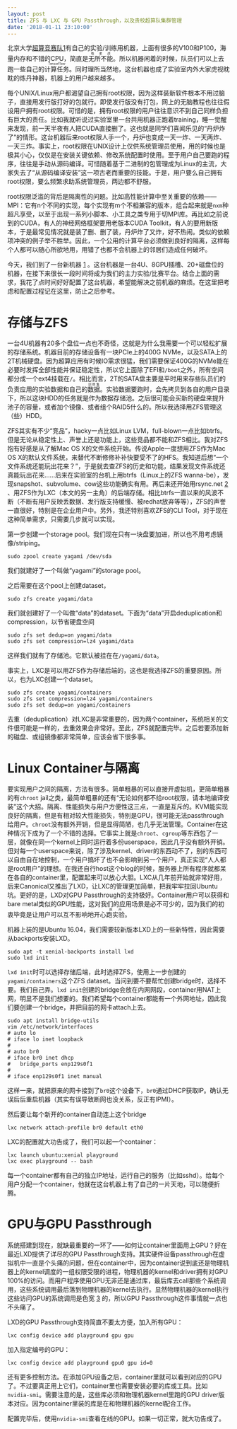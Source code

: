 ```yaml
---
layout: post
title: ZFS 与 LXC 与 GPU Passthrough，以及贵校超算队集群管理
date: '2018-01-11 23:10:00'
---
```


北京大学[超算竞赛队](http://pkusc.github.io)[1]有自己的实验/训练用机器，上面有很多的V100和P100，海量内存和不错的CPU，简直是<ruby>无所不能<rt>电老虎</rt></ruby>。所以机器闲着的时候，队员们可以上去跑一些自己的<ruby>计算任务<rt>TensorFlow</rt></ruby>。同时理所当然地，这台机器也成了实验室内外大家虎视眈眈的炼丹神器，机器上的用户越来越多。

每个UNIX/Linux用户都渴望自己拥有root权限，因为这样装新软件根本不用过脑子，直接用发行版打好的包就行。即使发行版没有打包，网上的无脑教程也往往假设用户拥有root权限。可惜的是，拥有root权限的用户往往意识不到自己同样负担有巨大的责任。比如我就听说过实验室里一台共用机器正跑着training，睡一觉醒来发现，前一天半夜有人把CUDA直接删了。这也就是同学们喜闻乐见的“丹炉炸了”的情形。这台机器后来root权限人手一个，丹炉也变成一天一炸、一天两炸、一天三炸。事实上，root权限在UNIX设计上仅供系统管理员使用，用的时候也是极其小心，仅仅是在安装关键依赖、修改系统配置时使用。至于用户自己要跑的程序，往往是手动从源码编译。可惜随着基于二进制的包管理成为Linux的主流，大家失去了“从源码编译安装”这一项古老而重要的技能。于是，用户要么自己拥有root权限，要么频繁求助系统管理员，两边都不舒服。

root权限泛滥的背后是隔离性的问题。比如高性能计算中至关重要的依赖——MPI：它有n个不同的实现，每个实现有m个不相兼容的版本，组合起来就是`nxm`种超凡享受，以至于出现一系列小脚本、小工具之类专用于切MPI库。再比如之前说到的CUDA，有人的神经网络框架要用老版本CUDA Toolkit，有人的要用新版本，于是最常见情况就是装了删、删了装，丹炉炸了又炸，好不热闹。类似的依赖项冲突的例子举不胜举。因此，一个公用的计算平台必须做到良好的隔离，这样每个人都可以随心所欲地用，用错了也都不会机器上的邻居们造成任何破坏。

今天，我们到了一台新机器 [1] 。这台机器是一台4U、8GPU插槽、20+磁盘位的机器，在接下来很长一段时间将成为我们的主力实验/比赛平台。结合上面的需求，我花了点时间好好配置了这台机器，希望能解决之前机器的麻烦。在这里把考虑和配置过程记在这里，防止之后参考。

# 存储与ZFS

一台4U机器有20多个盘位一点也不奇怪，这就是为什么我需要一个可以轻松扩展的存储系统。机器目前的存储设备有一块PCIe上的400G NVMe，以及SATA上的2T机械硬盘。因为超算应用有时候IO需求很猛，我们需要保证400G的NVMe能在必要时发挥全部性能并保证稳定性，所以它上面除了EFI和`/boot`之外，所有空间都分成一个ext4挂载在`/`。相比而言，2T的SATA盘主要是平时用来存些队员们的负责应用的实验数据和自己的<ruby>数据<rt>训练集</rt></ruby>。实验数据要跑时，会先拷贝到各自的用户目录下，所以这块HDD的任务就是作为数据存储池。之后很可能会买新的硬盘来提升池子的容量，或者加个镜像、或者组个RAID5什么的。所以我选择用ZFS管理这（些）HDD。

ZFS其实有不少“竞品”，hacky一点比如Linux LVM，full-blown一点比如btrfs。但是无论从稳定性上、声誉上还是功能上，这些竞品都不能和ZFS相比。我对ZFS抱有好感是从了解Mac OS X的文件系统开始。传说Apple一度想用ZFS作为Mac OS X的默认文件系统，来替代不断修修补补快要受不了的HFS。我知道后想“一个文件系统还能玩出花来？”，于是就去查ZFS的历史和功能，结果发现文件系统还真能玩出花来……后来在实验室的台机上用btrfs（Linux上的ZFS wanna-be），发现snapshot、subvolume、cow这些功能确实有用。再后来还开始用rsync.net [2] 、用ZFS作为LXC（本文的另一主角）的后端存储。相比btrfs一直以来的风波不断（不断有用户反映丢数据、发行版支持缓慢、被redhat放弃等等），ZFS的声誉一直很好，特别是在企业用户中。另外，我还特别喜欢ZFS的CLI Tool，对于现在这种简单需求，只需要几步就可以实现。

第一步创建一个storage pool。我们现在只有一块盘要加进，所以也不用考虑镜像/striping。

```
sudo zpool create yagami /dev/sda
```

我们就建好了一个叫做“yagami”的storage pool。

之后需要在这个pool上创建dataset，

```
sudo zfs create yagami/data
```

我们就创建好了一个叫做“data”的dataset。下面为“data”开启deduplication和compression，以节省硬盘空间

```
sudo zfs set dedup=on yagami/data
sudo zfs set compression=lz4 yagami/data
```

这样我们就有了存储池。它默认被挂在在`/yagami/data`。

事实上，LXC是可以用ZFS作为存储后端的，这也是我选择ZFS的重要原因。所以，也为LXC创建一个dataset。

```
sudo zfs create yagami/containers
sudo zfs set compression=lz4 yagami/containers
sudo zfs set dedup=on yagami/containers
```

去重（deduplication）对LXC是非常重要的，因为两个container，系统相关的文件很可能是一样的，去重效果会非常好。至此，ZFS就配置完毕。之后若要添加新的磁盘、或组镜像都非常简单，应该会省下很多事。

# Linux Container与隔离

要实现用户之间的隔离，方法有很多。简单粗暴的可以直接开虚拟机，更简单粗暴的有`chroot` jail之类，最简单粗暴的还有“无论如何都不给root权限，请本地编译安装”这个大招。隔离、性能损失与用户方便性这三点，一直是互斥的。KVM能实现良好的隔离，但是有相对较大性能损失，特别是GPU，很可能无法passthrough给用户。`chroot`没有额外开销，但是显得简陋，也几乎无法管理。Container在这种情况下成为了一个不错的选择。它事实上就是`chroot`、`cgroup`等东西包了一层，就像在同一个kernel上同时运行着多份userspace，因此几乎没有额外开销。但对每一个userspace来说，除了涉及kernel、driver的东西动不了，别的东西可以自由自在地控制，一个用户搞坏了也不会影响到另一个用户，真正实现“人人都是root用户”的理想。在我还自行host这个blog的时候，服务器上所有程序就都呆在各自的container里，配置起来可以放心大胆。LXC从几年前开始就非常好用，后来Canonical又推出了LXD，让LXC的管理更加简单，把我牢牢拉回Ubuntu坑。更好的是，LXD对GPU Passthrough的支持极好。Container用户可以获得和bare metal类似的GPU性能，这对我们的应用场景是必不可少的，因为我们的初衷毕竟是让用户可以互不影响地开心<ruby>跑实验<rt>炼丹</rt></ruby>。

机器上装的是Ubuntu 16.04，我们需要较新版本LXD上的一些新特性，因此需要从backports安装LXD。

```
sudo apt -t xenial-backports install lxd
sudo lxd init
```

`lxd init`时可以选择存储后端，此时选择ZFS，使用上一步创建的`yagami/containers`这个ZFS dataset。当问到要不要帮忙创建bridge时，选择不要。我们自己弄。`lxd init`创建的bridge会放在内网网段，container用NAT上网，明显不是我们想要的。我们希望每个container都能有一个外网地址，因此我们要创建一个bridge，并把目前的网卡attach上去。

```
sudo apt install bridge-utils
vim /etc/network/interfaces
# auto lo
# iface lo inet loopback
# 
# auto br0
# iface br0 inet dhcp
#   bridge_ports enp129s0f1
# 
# iface enp129s0f1 inet manual
```

这样一来，就把原来的网卡接到了`br0`这个设备下，`br0`通过DHCP获取IP。确认无误后后重启机器（其实有误导致断网也没关系，反正有IPMI）。

然后要让每个新开的container自动连上这个bridge

```
lxc network attach-profile br0 default eth0
```

LXC的配置就大功告成了，我们可以起一个container：

```
lxc launch ubuntu:xenial playground
lxc exec playground -- bash
```

每一个container都有自己的独立IP地址，运行自己的服务（比如sshd）。给每个用户分配一个container，他就在这台机器上有了自己的一片天地，可以随便折腾。

# GPU与GPU Passthrough

系统搭建到现在，就缺最重要的一环了——如何让container里面用上GPU？好在最近LXD提供了详尽的GPU Passthrough支持。其实硬件设备passthrough在虚拟机中一直是个头痛的问题，但在container中，因为container说到底还是物理机器上的kernel调度的一组权限受限的进程，物理机器的kernel和driver拥有对GPU 100%的访问。而用户程序使用GPU无非还是通过库，最后库去call那些个系统调用，这些系统调用最后落到物理机器的kernel去执行。显然物理机器的kernel执行这些访问GPU的系统调用是色宽 [3] 的，所以GPU Passthrough这件事情就一点也不头痛了。

LXD的GPU Passthrough支持简直不要太方便，加入所有GPU：

```
lxc config device add playground gpu gpu
```

加入指定编号的GPU：

```
lxc config device add playground gpu0 gpu id=0
```

还有更多控制方法。在添加GPU设备之后，container里就可以看到对应的GPU了。不过要真正用上它们，container里也需要安装必要的库或工具。比如`nvidia-smi`。需要注意的是，这些库必须和物理机器kernel里跑的GPU driver版本对应。因为container里装的库是在和物理机器的kernel配合工作。

配置完毕后，使用`nvidia-smi`查看在线的GPU。如果一切正常，就大功告成了。

[1]: 欢迎感兴趣的同学加入！请给我发邮件！
[2]: 一个很（回声无数次）棒的存储服务，后端是ZFS
[3]: 杭州话